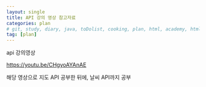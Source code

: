 ```yaml
---
layout: single
title: API 강의 영상 참고자료
categories: plan
# git, study, diary, java, toDolist, cooking, plan, html, academy, html/css, JSP
tag: [plan] 
---
```


api 강의영상

https://youtu.be/CHgyoAYAnAE

해당 영상으로 지도 API 공부한 뒤에,
날씨 API까지 공부